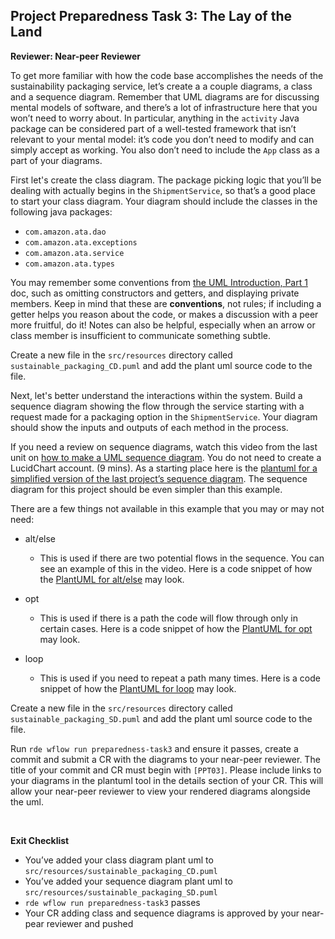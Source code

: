 ## Project Preparedness Task 3: The Lay of the Land

**Reviewer: Near-peer Reviewer**

To get more familiar with how the code base accomplishes the needs of the sustainability packaging service, let’s
create a a couple diagrams, a class and a sequence diagram. Remember that UML diagrams are for discussing mental models 
of software, and there’s a lot of infrastructure here that you won’t need to worry about. In particular, anything in 
the `activity` Java package can be considered part of a well-tested framework that isn’t relevant to your mental model: 
it’s code you don’t need to modify and can simply accept as working. You also don’t need to include the `App` class as 
a part of your diagrams.

First let's create the class diagram. The package picking logic that you’ll be dealing with actually begins in the 
`ShipmentService`, so that’s a good place to start your class diagram. Your diagram should include the classes in the 
following java packages:
- `com.amazon.ata.dao`
- `com.amazon.ata.exceptions`
- `com.amazon.ata.service`
- `com.amazon.ata.types`

You may remember some conventions from
[the UML Introduction, Part 1](https://amazon.awsapps.com/workdocs/index.html#/document/8726bc13715701cd88e4c8ca89fb233232f0b76122678fcb036cdd66678fb88c)
doc, such as omitting constructors and getters, and displaying private members. Keep in mind that these are
**conventions**, not rules; if including a getter helps you reason about the code, or makes a discussion with a peer
more fruitful, do it! Notes can also be helpful, especially when an arrow or class member is insufficient to
communicate something subtle.

Create a new file in the `src/resources` directory called `sustainable_packaging_CD.puml` and add the plant uml source 
code to the file.

Next, let's better understand the interactions within the system. Build a sequence diagram showing the flow through the
service starting with a request made for a packaging option in the `ShipmentService`. Your diagram should
show the inputs and outputs of each method in the process.

If you need a review on sequence diagrams, watch this video from the last unit on
[how to make a UML sequence diagram](https://www.youtube.com/watch?v=pCK6prSq8aw). You do not need to create a
LucidChart account. (9 mins). As a starting place here is the
[plantuml for a simplified version of the last project’s sequence diagram](https://plantuml.corp.amazon.com/plantuml/form/encoded.html#encoded=bLJBQiCm4BphAtHi3_c1K4BI1Df0Iqf3Fq1OIo9gMKPQ1_ptrKgoBUNLzkI7PcPdrhjUEXGMErqp9Yeqbdyvi5mutlahQ_sPgbGh6kGlW1_MQENWLJcFx9_xdPLWjt9LeJefx8acqdr13RYDC0GmT5-S9jNDQaVdRNowvB-BHhLTBL2PPjNXqLXVPbqhy03IrQBWRA1M9x1zKj-3FQaA9hni7MCKaiyMesi-vuURCHzClCxv7grg3eyiq0J2b9gDIburuAFa7Mvi28jWOcaHEUlErzTWG_c_kA0M47kMrGwiJt1TZKn20HrAbla3eO16Vtcmz8rIj2htkKNGLyqDtvKDv9jHIMA86zHIv5lAUUp9MHQSc1VXVxNntuvVBNslx4GGKd8y0dT7rMgQJqbuDE7bjSRvuOsEpwRyFssZ1I2TqdiIods7JHcBbzFovdVaAN4MEMbqdSzDHcn5zJs075UD3rkkNSaCYpe_XsJrfWrSGYFfV_O3).
The sequence diagram for this project should be even simpler than this example.

There are a few things not available in this example that you may or may not need:

* alt/else
    * This is used if there are two potential flows in the sequence. You can see an example of this in the video. Here
    is a code snippet of how the
    [PlantUML for alt/else](https://plantuml.corp.amazon.com/plantuml/form/encoded.html#encoded=TL7DRi8m3BxxAJvnvmKu863YK26sQR3ThTH8OIMmnAt4syzk2n9ekoIElpzRMHJbhEsf8UAWvupF8XbSqDfD5yDYY1TEYkL-wttMqqDxikBqZPtaJlB42QKl_-0iGpYtINiI3pMHns0wTrlCK2LxAbuurpvEx5YbJoJ7ZJQO6_DBSZnSdvXZD76Zg0u81Y8MTDp4ccZKJkzfBiRRvkRTZpB3X_oqKXJlrIkHD4NWnt_oAWtkjJnFyUYwFaeO5oD9zMtnkvcbOPrKiXYsC8P_oIy0)
    may look.

* opt
    * This is used if there is a path the code will flow through only in certain cases. Here is a code snippet of how
    the [PlantUML for opt](https://plantuml.corp.amazon.com/plantuml/form/encoded.html#encoded=VP11Zi8m34NtFeMNmw8Nw09H19hf2YJ40QB6qx6K9fNZ0hqzIOk0BeQL8-Lz__-zYMf4Xyu1c4Q3u3cIe8auf0bz-kE6U-CLlqcF4ZgEzCCnaUDsF8WbgMtLA5zOnompZ_T2Ed6xwf01Qm90Nex5-abZYUs_wx_2F4iygR1lLp39ZDBB3KAlMF_Y0qMEw0StbveTYcGtsPQeVnAkM3j7hN6Lj4D7NlUtXdhbu078stVXEcUU4tw8adjbhbZMcZg0fGK7csIHRtu7)
    may look.
    
* loop
    * This is used if you need to repeat a path many times. Here is a code snippet of how the
    [PlantUML for loop](https://plantuml.corp.amazon.com/plantuml/form/encoded.html#encoded=VP91QiCm44NtEiKicuKlO8g9IqDh2AHGUW1XJvq1MHBIkAblNzbI4ikqNKbc_jUy-UEzP-bu79GGicNZuCEZ0-bX3AUmeKOjMQaPNf3Vd1d8uolve9oUffFhq3LTtJ9z4K-pJQPxPbrqp_Lf5fZvdbNJgwbkuvSGCm0KrUr5AA7_4-71nBE4TtQa-vrOR9BnJYICPMW-8Kc1FEXHnS5ZXoAqMzgMm6TdBj0eXRrKjUl70JKVlbkqJ4OBWRfR6wluQcJy1oPE7xL5FjmoYUXmenNA60i7sPwZec4SWBId3WCa9bk6aYBCO8BhLw1ht5VF1WgE8UZ757grfhljQPD4Yh24V5DhwtqZ-s2U_xqV)
    may look.

Create a new file in the `src/resources` directory called `sustainable_packaging_SD.puml` and add the plant uml source 
code to the file. 

Run `rde wflow run preparedness-task3` and ensure it passes, create a commit and submit a CR with the diagrams to your 
near-peer reviewer. The title of your commit and CR must begin with `[PPT03]`. Please include links to your diagrams
in the plantuml tool in the details section of your CR. This will allow your near-peer reviewer to view your rendered
diagrams alongside the uml.

&nbsp;

**Exit Checklist**
- You’ve added your class diagram plant uml to `src/resources/sustainable_packaging_CD.puml`
- You’ve added your sequence diagram plant uml to `src/resources/sustainable_packaging_SD.puml`
- `rde wflow run preparedness-task3` passes
- Your CR adding class and sequence diagrams is approved by your near-pear reviewer and pushed
